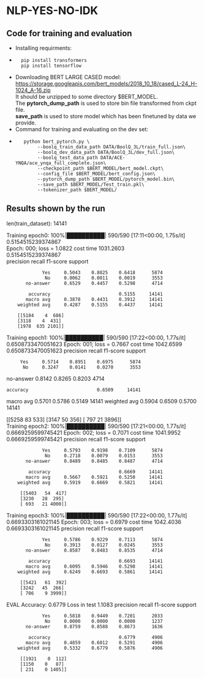 # NLP-YES-NO-IDK
## Code for training and evaluation

- Installing requirments:
-       pip install transformers
        pip install tensorflow
- Downloading BERT LARGE CASED model:
https://storage.googleapis.com/bert_models/2018_10_18/cased_L-24_H-1024_A-16.zip     
It should be unzipped to some directory $BERT_MODEL.      
The **pytorch_dump_path** is used to store bin file transformed from ckpt file.   
**save_path** is used to store model which has been finetuned by data we provide.  
- Command for training and evaluating on the dev set:      
-        python bert_pytorch.py \
              --boolq_train_data_path DATA/BoolQ_3L/train_full.json\
              --boolq_dev_data_path DATA/BoolQ_3L/dev_full.json\
              --boolq_test_data_path DATA/ACE-YNQA/ace_ynqa_full_complete.json\
              --checkpoint_path $BERT_MODEL/bert_model.ckpt\
              --config_file $BERT_MODEL/bert_config.json\
              --pytorch_dump_path $BERT_MODEL/pytorch_model.bin\
              --save_path $BERT_MODEL/Test_train.pkl\
              --tokenizer_path $BERT_MODEL/
              
## Results shown by the run
len(train_dataset):  14141       
      
Training epoch0: 100%|██████████| 590/590 [17:11<00:00,  1.75s/it]
0.5154515239374867     
Epoch: 000; loss = 1.0822 cost time  1031.2603      
0.5154515239374867       
                       precision    recall  f1-score   support
  
                 Yes     0.5043    0.8825    0.6418      5874
                  No     0.0062    0.0011    0.0019      3553
           no-answer     0.6529    0.4457    0.5298      4714

            accuracy                         0.5155     14141
           macro avg     0.3878    0.4431    0.3912     14141
        weighted avg     0.4287    0.5155    0.4437     14141      
 
        [[5184    4  686]
        [3118    4  431]
        [1978  635 2101]]            
Training epoch1: 100%|██████████| 590/590 [17:22<00:00,  1.77s/it]
        0.6508733470051623
        Epoch: 001; loss = 0.7667 cost time  1042.6599
        0.6508733470051623
              precision    recall  f1-score   support

         Yes     0.5714    0.8951    0.6975      5874
          No     0.3247    0.0141    0.0270      3553
   no-answer     0.8142    0.8265    0.8203      4714

    accuracy                         0.6509     14141
   macro avg     0.5701    0.5786    0.5149     14141
weighted avg     0.5904    0.6509    0.5700     14141
 
 [[5258   83  533]
 [3147   50  356]
 [ 797   21 3896]]                
Training epoch2: 100%|██████████| 590/590 [17:21<00:00,  1.77s/it]
        0.6669259599745421
        Epoch: 002; loss = 0.7071 cost time  1041.9952
        0.6669259599745421
                      precision    recall  f1-score   support

                 Yes     0.5793    0.9198    0.7109      5874
                  No     0.2718    0.0079    0.0153      3553
           no-answer     0.8489    0.8485    0.8487      4714

            accuracy                         0.6669     14141
           macro avg     0.5667    0.5921    0.5250     14141
        weighted avg     0.5919    0.6669    0.5821     14141

         [[5403   54  417]
         [3230   28  295]
         [ 693   21 4000]]                  
Training epoch3: 100%|██████████| 590/590 [17:22<00:00,  1.77s/it]
        0.6693303161021145
        Epoch: 003; loss = 0.6979 cost time  1042.4036
        0.6693303161021145
                      precision    recall  f1-score   support

                 Yes     0.5786    0.9229    0.7113      5874
                  No     0.3913    0.0127    0.0245      3553
           no-answer     0.8587    0.8483    0.8535      4714

            accuracy                         0.6693     14141
           macro avg     0.6095    0.5946    0.5298     14141
        weighted avg     0.6249    0.6693    0.5861     14141
 
         [[5421   61  392]
         [3242   45  266]
         [ 706    9 3999]]                   
EVAL
        Accuracy: 0.6779 Loss in test 1.1083
                      precision    recall  f1-score   support

                 Yes     0.5818    0.9449    0.7201      2033
                  No     0.0000    0.0000    0.0000      1237
           no-answer     0.8759    0.8588    0.8673      1636

            accuracy                         0.6779      4906
           macro avg     0.4859    0.6012    0.5291      4906
        weighted avg     0.5332    0.6779    0.5876      4906
 
         [[1921    0  112]
         [1150    0   87]
         [ 231    0 1405]]

              
